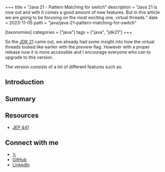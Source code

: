 +++
title = "Java 21 - Pattern Matching for switch"
description = "Java 21 is now out and with it comes a good amount of new features. But in this article we are going to be focusing on the most exciting one, virtual threads."
date = 2023-11-05
path = "java/java-21-pattern-matching-for-switch"

[taxonomies]
categories = ["java"]
tags = ["java", "jdk21"]
+++

So the [JDK 21](https://openjdk.org/projects/jdk/21/) came out, we already had some insight into how the virtual threads looked like earlier with the _preview_ flag. However with a proper release now it is more accessible and I encourage everyone who can to upgrade to this version. 
<!-- more -->
The version consists of a lot of different features such as:

## Introduction

## Summary

## Resources

- [JEP 441](https://openjdk.org/jeps/441)

## Connect with me
- [𝕏](https://x.com/mjovanc)
- [GitHub](https://github.com/mjovanc)
- [LinkedIn](https://www.linkedin.com/in/marcuscvjeticanin/)